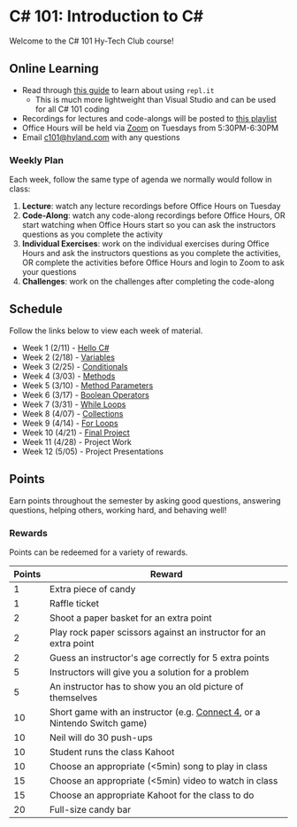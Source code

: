 # C# 101: Introduction to <span>C#</span>
Welcome to the C# 101 Hy-Tech Club course!

## Online Learning
- Read through [this guide](UsingRepl.md) to learn about using `repl.it`
    - This is much more lightweight than Visual Studio and can be used for all C# 101 coding
- Recordings for lectures and code-alongs will be posted to [this playlist](https://www.youtube.com/playlist?list=PL1P_sExxi-9PSNwmays_UE8JYllVu7P7u)
- Office Hours will be held via [Zoom](https://hyland.zoom.us/j/952054172) on Tuesdays from 5:30PM-6:30PM
- Email [c101@hyland.com](mailto:c101@hyland.com) with any questions

### Weekly Plan
Each week, follow the same type of agenda we normally would follow in class:

1. **Lecture**: watch any lecture recordings before Office Hours on Tuesday
1. **Code-Along**: watch any code-along recordings before Office Hours, OR start watching when Office Hours start so you can ask the instructors questions as you complete the activity
1. **Individual Exercises**: work on the individual exercises during Office Hours and ask the instructors questions as you complete the activities, OR complete the activities before Office Hours and login to Zoom to ask your questions
1. **Challenges**: work on the challenges after completing the code-along

## Schedule
Follow the links below to view each week of material.

- Week 1 (2/11) - [Hello C#](HelloCs/StudentDesc.md)
- Week 2 (2/18) - [Variables](Variables/StudentDesc.md)
- Week 3 (2/25) - [Conditionals](Conditionals/StudentDesc.md)
- Week 4 (3/03) - [Methods](Methods/StudentDesc.md)
- Week 5 (3/10) - [Method Parameters](MethodParameters/StudentDesc.md)
- Week 6 (3/17) - [Boolean Operators](BooleanOperators/StudentDesc.md)
- Week 7 (3/31) - [While Loops](WhileLoops/StudentDesc.md)
- Week 8 (4/07) - [Collections](Collections/StudentDesc.md)
- Week 9 (4/14) - [For Loops](ForLoops/StudentDesc.md)
- Week 10 (4/21) - [Final Project](FinalProject/FinalProject.md)
- Week 11 (4/28) - Project Work
- Week 12 (5/05) - Project Presentations

## Points
Earn points throughout the semester by asking good questions, answering questions, helping others, working hard, and behaving well!

### Rewards
Points can be redeemed for a variety of rewards.

| Points | Reward |
| -- | -- |
| 1 | Extra piece of candy |
| 1 | Raffle ticket |
| 2 | Shoot a paper basket for an extra point |
| 2 | Play rock paper scissors against an instructor for an extra point |
| 2 | Guess an instructor's age correctly for 5 extra points |
| 5 | Instructors will give you a solution for a problem |
| 5 | An instructor has to show you an old picture of themselves |
| 10 | Short game with an instructor (e.g. [Connect 4](https://www.mathsisfun.com/games/connect4.html), or a Nintendo Switch game) |
| 10 | Neil will do 30 push-ups |
| 10 | Student runs the class Kahoot |
| 10 | Choose an appropriate (<5min) song to play in class |
| 15 | Choose an appropriate (<5min) video to watch in class |
| 15 | Choose an appropriate Kahoot for the class to do |
| 20 | Full-size candy bar |